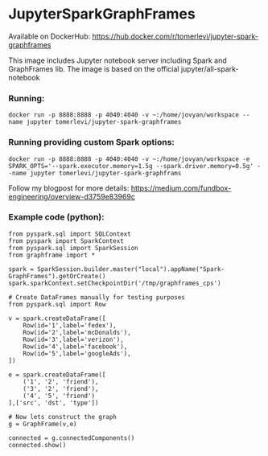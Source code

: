 # JupyterSparkGraphFrames
Available on DockerHub: https://hub.docker.com/r/tomerlevi/jupyter-spark-graphframes

This image includes Jupyter notebook server including Spark and GraphFrames lib. The image is based on the official jupyter/all-spark-notebook

### Running:
```docker run -p 8888:8888 -p 4040:4040 -v ~:/home/jovyan/workspace --name jupyter tomerlevi/jupyter-spark-graphframes```

### Running providing custom Spark options:
```docker run -p 8888:8888 -p 4040:4040 -v ~:/home/jovyan/workspace -e SPARK_OPTS='--spark.executor.memory=1.5g --spark.driver.memory=0.5g' --name jupyter tomerlevi/jupyter-spark-graphframs```

Follow my blogpost for more details: https://medium.com/fundbox-engineering/overview-d3759e83969c

### Example code (python):
```
from pyspark.sql import SQLContext
from pyspark import SparkContext
from pyspark.sql import SparkSession
from graphframe import *

spark = SparkSession.builder.master("local").appName("Spark-GraphFrames").getOrCreate()
spark.sparkContext.setCheckpointDir('/tmp/graphframes_cps') 

# Create DataFrames manually for testing purposes
from pyspark.sql import Row

v = spark.createDataFrame([
    Row(id='1',label='fedex'), 
    Row(id='2',label='mcDonalds'), 
    Row(id='3',label='verizon'), 
    Row(id='4',label='facebook'), 
    Row(id='5',label='googleAds'),
])

e = spark.createDataFrame([ 
    ('1', '2', 'friend'), 
    ('3', '2', 'friend'),
    ('4', '5', 'friend')
],['src', 'dst', 'type'])

# Now lets construct the graph
g = GraphFrame(v,e)

connected = g.connectedComponents()
connected.show()
```
